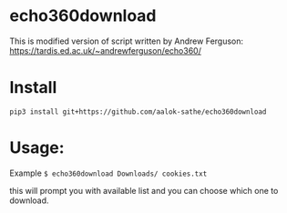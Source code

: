 # echo360download

This is modified version of script written by Andrew Ferguson: https://tardis.ed.ac.uk/~andrewferguson/echo360/

# Install

``pip3 install git+https://github.com/aalok-sathe/echo360download``

# Usage:

Example
``
$ echo360download Downloads/ cookies.txt
``

this will prompt you with available list and you can choose which one to download.
